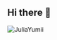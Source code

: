 ## Hi there 👋

![JuliaYumii](https://github-readme-stats.vercel.app/api?JuliaYumii=anuraghazra&show_icons=true&theme=transparent)
